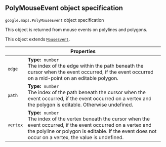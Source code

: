 <h2 id="PolyMouseEvent"> PolyMouseEvent object specification </h2><p>
<code><span itemprop="path">google.maps</span>.<span itemprop="name">PolyMouseEvent</span></code>
object specification
</p><p>This object is returned from mouse events on polylines and polygons.</p><p>This object extends
<code><a href="https://github.com/amenadiel/google-maps-documentation/blob/master/docs/MouseEvent.md">MouseEvent</a></code>.
</p><div class="devsite-table-wrapper"><table class="properties responsive" summary="object PolyMouseEvent - Properties">
<thead>
<tr><th colspan="2">Properties</th>
</tr></thead>
<tbody>
<tr>
<td><code><span>edge</span></code></td>
<td><div><strong>Type:</strong>&nbsp; <code>number</code></div>
<div class="desc">The index of the edge within the path beneath the cursor when the event occurred, if the event occurred on a mid-point on an editable polygon.</div></td>
</tr>
<tr>
<td><code><span>path</span></code></td>
<td><div><strong>Type:</strong>&nbsp; <code>number</code></div>
<div class="desc">The index of the path beneath the cursor when the event occurred, if the event occurred on a vertex and the polygon is editable. Otherwise undefined.</div></td>
</tr>
<tr>
<td><code><span>vertex</span></code></td>
<td><div><strong>Type:</strong>&nbsp; <code>number</code></div>
<div class="desc">The index of the vertex beneath the cursor when the event occurred, if the event occurred on a vertex and the polyline or polygon is editable. If the event does not occur on a vertex, the value is undefined.</div></td>
</tr>
</tbody>
</table></div>
